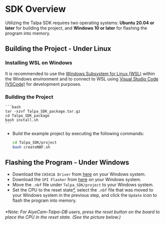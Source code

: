 # SDK Overview

Utilizing the Talpa SDK requires two operating systems: **Ubuntu 20.04 or later** for building the project, and **Windows 10 or later** for flashing the program into memory.

## Building the Project - Under Linux

### Installing WSL on Windows
It is recommended to use the [Windows Subsystem for Linux (WSL)]() within the Windows environment and to connect to WSL using [Visual Studio Code (VSCode)](https://code.visualstudio.com/) for development purposes.

### Building the Project
    ```bash
    tar -xzvf Talpa_SDK_package.tar.gz
    cd Talpa_SDK_package
    bash install.sh
    ```

- Build the example project by executing the following commands:
    ```bash
    cd Talpa_SDK/project
    bash createNBF.sh
    ```

## Flashing the Program - Under Windows

- Download the `CH341A Driver` from [here]() on your Windows system.
- Download the `SPI Flasher` from [here]() on your Windows system.
- Move the `.nbf` file under `Talpa_SDK/project` to your Windows system.
- Set the CPU to the reset state[*](#note-for-aiyecam-talpa-db-users-simply-press-the-reset-button-on-the-board-see-picture-below), select the `.nbf` file that was moved to your Windows system in the previous step, and click the `Update` icon to flash the program into memory.


###### *Note: For AiyeCam-Talpa-DB users, press the reset button on the board to place the CPU in the reset state. (See the picture below.)
